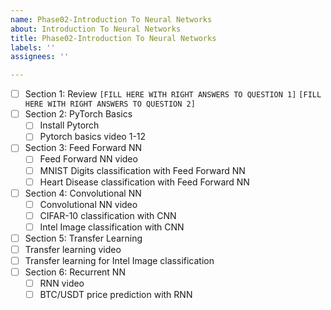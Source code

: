 ```yaml
---
name: Phase02-Introduction To Neural Networks
about: Introduction To Neural Networks
title: Phase02-Introduction To Neural Networks
labels: ''
assignees: ''

---
```


- [ ] Section 1: Review
  `[FILL HERE WITH RIGHT ANSWERS TO QUESTION 1]`
  `[FILL HERE WITH RIGHT ANSWERS TO QUESTION 2]`
- [ ] Section 2: PyTorch Basics
  - [ ] Install Pytorch
  - [ ] Pytorch basics video 1-12
- [ ] Section 3: Feed Forward NN 
  - [ ] Feed Forward NN video 
  - [ ] MNIST Digits classification with Feed Forward NN
  - [ ] Heart Disease classification with Feed Forward NN
- [ ] Section 4: Convolutional NN
  - [ ] Convolutional NN video
  - [ ] CIFAR-10 classification with CNN
  - [ ] Intel Image classification with CNN
- [ ]  Section 5: Transfer Learning
  - [ ] Transfer learning video
  - [ ] Transfer learning for Intel Image classification
- [ ] Section 6: Recurrent NN
  - [ ] RNN video
  - [ ] BTC/USDT price prediction with RNN
